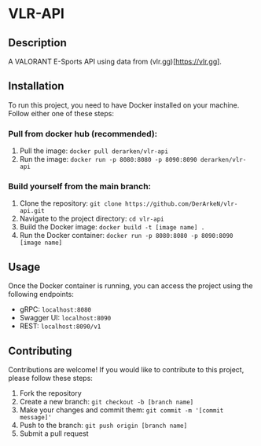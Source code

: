 # VLR-API

## Description

A VALORANT E-Sports API using data from (vlr.gg)[https://vlr.gg].

## Installation

To run this project, you need to have Docker installed on your machine. Follow either one of these steps:

### Pull from docker hub (recommended):

1. Pull the image: `docker pull derarken/vlr-api`
2. Run the image: `docker run -p 8080:8080 -p 8090:8090 derarken/vlr-api`

### Build yourself from the main branch:

1. Clone the repository: `git clone https://github.com/DerArkeN/vlr-api.git`
2. Navigate to the project directory: `cd vlr-api`
3. Build the Docker image: `docker build -t [image name] .`
4. Run the Docker container: `docker run -p 8080:8080 -p 8090:8090 [image name]`

## Usage

Once the Docker container is running, you can access the project using the following endpoints:

- gRPC: `localhost:8080`
- Swagger UI: `localhost:8090`
- REST: `localhost:8090/v1`

## Contributing

Contributions are welcome! If you would like to contribute to this project, please follow these steps:

1. Fork the repository
2. Create a new branch: `git checkout -b [branch name]`
3. Make your changes and commit them: `git commit -m '[commit message]'`
4. Push to the branch: `git push origin [branch name]`
5. Submit a pull request
